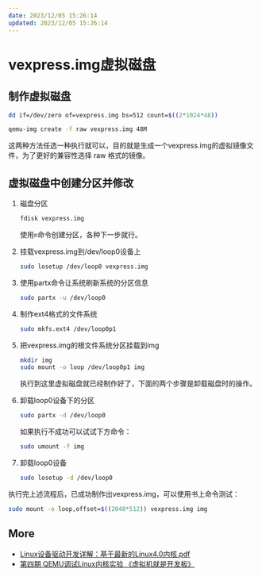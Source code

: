 ```yaml
---
date: 2023/12/05 15:26:14
updated: 2023/12/05 15:26:14
---
```


# vexpress.img虚拟磁盘

## 制作虚拟磁盘

```bash
dd if=/dev/zero of=vexpress.img bs=512 count=$((2*1024*48))
```

```bash
qemu-img create -f raw vexpress.img 48M
```

这两种方法任选一种执行就可以，目的就是生成一个vexpress.img的虚拟镜像文件，为了更好的兼容性选择 raw 格式的镜像。

## 虚拟磁盘中创建分区并修改

1. 磁盘分区

    ```bash
    fdisk vexpress.img
    ```

    使用`n`命令创建分区，各种下一步就行。

2. 挂载vexpress.img到/dev/loop0设备上

    ```bash
    sudo losetup /dev/loop0 vexpress.img
    ```

3. 使用partx命令让系统刷新系统的分区信息

    ```bash
    sudo partx -u /dev/loop0
    ```

4. 制作ext4格式的文件系统

    ```bash
    sudo mkfs.ext4 /dev/loop0p1
    ```

5. 把vexpress.img的根文件系统分区挂载到img

    ```bash
    mkdir img
    sudo mount -o loop /dev/loop0p1 img
    ```

    执行到这里虚拟磁盘就已经制作好了，下面的两个步骤是卸载磁盘时的操作。

6. 卸载loop0设备下的分区

    ```bash
    sudo partx -d /dev/loop0
    ```

    如果执行不成功可以试试下方命令：

    ```bash
    sudo umount -f img
    ```

7. 卸载loop0设备

    ```bash
    sudo losetup -d /dev/loop0
    ```

执行完上述流程后，已成功制作出vexpress.img，可以使用书上命令测试：

```bash
sudo mount -o loop,offset=$((2048*512)) vexpress.img img
```

## More

- [Linux设备驱动开发详解：基于最新的Linux4.0内核.pdf](https://manongbook.com/linux/684.html)
- [第四期 QEMU调试Linux内核实验 《虚拟机就是开发板》](https://blog.csdn.net/aggresss/article/details/54946438)
